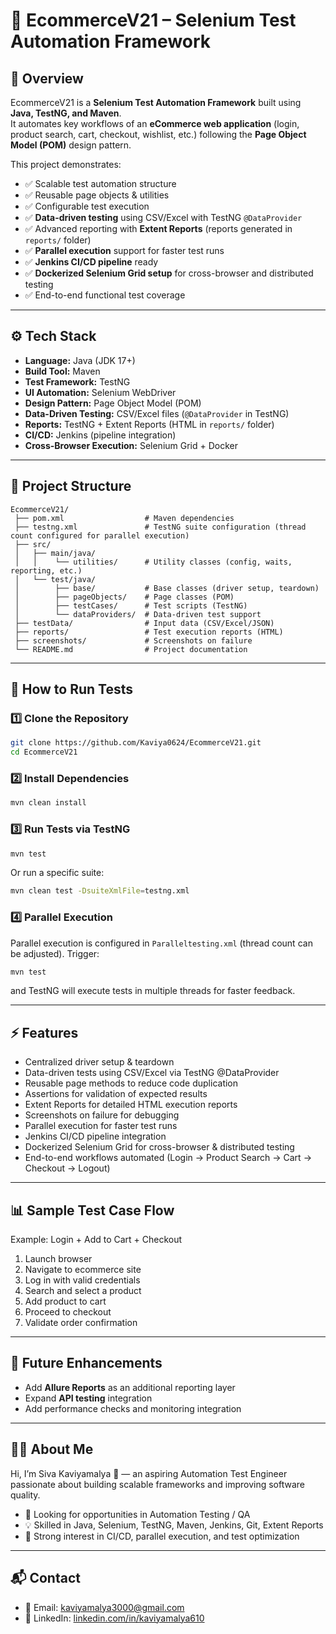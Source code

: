 # 🛒 EcommerceV21 – Selenium Test Automation Framework

## 📌 Overview

EcommerceV21 is a **Selenium Test Automation Framework** built using **Java, TestNG, and Maven**.  
It automates key workflows of an **eCommerce web application** (login, product search, cart, checkout, wishlist, etc.) following the **Page Object Model (POM)** design pattern.

This project demonstrates:

* ✅ Scalable test automation structure  
* ✅ Reusable page objects & utilities  
* ✅ Configurable test execution  
* ✅ **Data-driven testing** using CSV/Excel with TestNG `@DataProvider`  
* ✅ Advanced reporting with **Extent Reports** (reports generated in `reports/` folder)  
* ✅ **Parallel execution** support for faster test runs  
* ✅ **Jenkins CI/CD pipeline** ready  
* ✅ **Dockerized Selenium Grid setup** for cross-browser and distributed testing  
* ✅ End-to-end functional test coverage  

---

## ⚙️ Tech Stack

* **Language:** Java (JDK 17+)  
* **Build Tool:** Maven  
* **Test Framework:** TestNG  
* **UI Automation:** Selenium WebDriver  
* **Design Pattern:** Page Object Model (POM)  
* **Data-Driven Testing:** CSV/Excel files (`@DataProvider` in TestNG)  
* **Reports:** TestNG + Extent Reports (HTML in `reports/` folder)  
* **CI/CD:** Jenkins (pipeline integration)  
* **Cross-Browser Execution:** Selenium Grid + Docker  

---

## 📂 Project Structure



```
EcommerceV21/
 ├── pom.xml                  # Maven dependencies
 ├── testng.xml               # TestNG suite configuration (thread count configured for parallel execution)
 ├── src/
 │   ├── main/java/
 │   │    └── utilities/      # Utility classes (config, waits, reporting, etc.)
 │   └── test/java/
 │        ├── base/           # Base classes (driver setup, teardown)
 │        ├── pageObjects/    # Page classes (POM)
 │        ├── testCases/      # Test scripts (TestNG)
 │        └── dataProviders/  # Data-driven test support
 ├── testData/                # Input data (CSV/Excel/JSON)
 ├── reports/                 # Test execution reports (HTML)
 ├── screenshots/             # Screenshots on failure
 └── README.md                # Project documentation
```

---

## 🚀 How to Run Tests

### 1️⃣ Clone the Repository

```bash
git clone https://github.com/Kaviya0624/EcommerceV21.git
cd EcommerceV21
```

### 2️⃣ Install Dependencies

```bash
mvn clean install
```

### 3️⃣ Run Tests via TestNG

```bash
mvn test
```

Or run a specific suite:

```bash
mvn clean test -DsuiteXmlFile=testng.xml
```

### 4️⃣ Parallel Execution

Parallel execution is configured in `Paralleltesting.xml` (thread count can be adjusted).
Trigger:

```bash
mvn test
```

and TestNG will execute tests in multiple threads for faster feedback.

---

## ⚡ Features

* Centralized driver setup & teardown
* Data-driven tests using CSV/Excel via TestNG @DataProvider
* Reusable page methods to reduce code duplication
* Assertions for validation of expected results
* Extent Reports for detailed HTML execution reports
* Screenshots on failure for debugging
* Parallel execution for faster test runs
* Jenkins CI/CD pipeline integration
* Dockerized Selenium Grid for cross-browser & distributed testing
* End-to-end workflows automated (Login → Product Search → Cart → Checkout → Logout)

---

## 📊 Sample Test Case Flow

Example: Login + Add to Cart + Checkout

1. Launch browser
2. Navigate to ecommerce site
3. Log in with valid credentials
4. Search and select a product
5. Add product to cart
6. Proceed to checkout
7. Validate order confirmation

---

## 🔮 Future Enhancements

* Add **Allure Reports** as an additional reporting layer
* Expand **API testing** integration
* Add performance checks and monitoring integration

---

## 👨‍💻 About Me

Hi, I’m Siva Kaviyamalya 👋 — an aspiring Automation Test Engineer passionate about building scalable frameworks and improving software quality.

* 🔎 Looking for opportunities in Automation Testing / QA
* 💡 Skilled in Java, Selenium, TestNG, Maven, Jenkins, Git, Extent Reports
* 🚀 Strong interest in CI/CD, parallel execution, and test optimization

---

## 📬 Contact

* 📧 Email: [kaviyamalya3000@gmail.com](mailto:kaviyamalya3000@gmail.com)
* 🔗 LinkedIn: [linkedin.com/in/kaviyamalya610](https://linkedin.com/in/kaviyamalya610)
